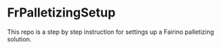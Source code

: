 # FrPalletizingSetup
This repo is a step by step instruction for settings up a Fairino palletizing solution.
